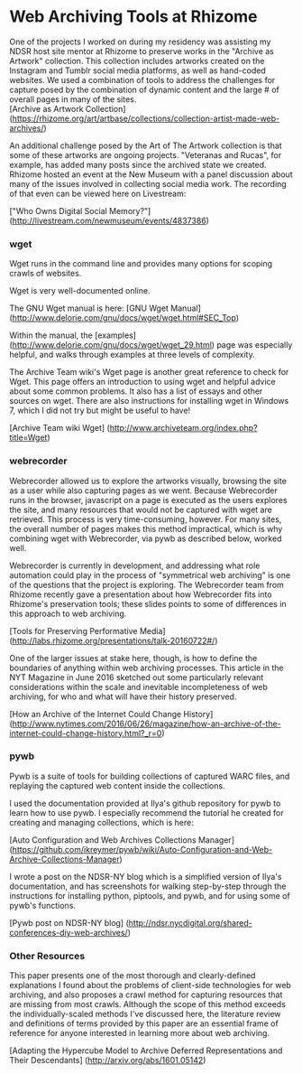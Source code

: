 # Web Archiving Tools at Rhizome

One of the projects I worked on during my residency was assisting my NDSR host site mentor at Rhizome to preserve works in the "Archive as Artwork" collection. This collection includes artworks created on the Instagram and Tumblr social media platforms, as well as hand-coded websites.  We used a combination of tools to address the challenges  for capture posed by the combination of dynamic content and the large # of overall pages in many of the sites.  
[Archive as Artwork Collection]
(https://rhizome.org/art/artbase/collections/collection-artist-made-web-archives/)

An additional challenge posed by the Art of The Artwork collection is that some of these artworks are ongoing projects. "Veteranas and Rucas", for example, has added many posts since the archived state we created.  Rhizome hosted an event at the New Museum with a panel discussion about many of the issues involved in collecting social media work. The recording of that even can be viewed here on Livestream:

["Who Owns Digital Social Memory?"] (http://livestream.com/newmuseum/events/4837386)

### wget
Wget runs in the command line and provides many options for scoping crawls of websites. 

Wget is very well-documented online. 

The GNU Wget manual is here: [GNU Wget Manual] (http://www.delorie.com/gnu/docs/wget/wget.html#SEC_Top)

Within the manual, the [examples] (http://www.delorie.com/gnu/docs/wget/wget_29.html) page was especially helpful, and walks through examples at three levels of complexity. 

The Archive Team wiki's Wget page is another great reference to check for Wget. This page offers an introduction to using wget and helpful advice about some common problems. It also has a list of essays and other sources on wget. There are also instructions for installing wget in Windows 7, which I did not try but might be useful to have! 

[Archive Team wiki Wget] (http://www.archiveteam.org/index.php?title=Wget) 

### webrecorder

Webrecorder allowed us to explore the artworks visually, browsing the site as a user while also capturing pages as we went. Because Webrecorder runs in the browser, javascript on a page is executed as the users explores the site, and many resources that would not be captured with wget are retrieved. This process is very time-consuming, however. For many sites, the overall number of pages makes this method impractical, which is why combining wget with Webrecorder, via pywb as described below, worked well. 

Webrecorder is currently in development, and addressing what role automation could play in the process of "symmetrical web archiving" is one of the questions that the project is exploring. The Webrecorder team from Rhizome recently gave a presentation about how Webrecorder fits into Rhizome's preservation tools; these slides points to some of differences in this approach to web archiving. 

[Tools for Preserving Performative Media] (http://labs.rhizome.org/presentations/talk-20160722#/)  

One of the larger issues at stake here, though, is how to define the boundaries of anything within web archiving processes. This article in the NYT Magazine in June 2016 sketched out some particularly relevant considerations within the scale and inevitable incompleteness of web archiving, for who and what will have their history preserved. 

[How an Archive of the Internet Could Change History] (http://www.nytimes.com/2016/06/26/magazine/how-an-archive-of-the-internet-could-change-history.html?_r=0)

### pywb
Pywb is a suite of tools for building collections of captured WARC files, and replaying the captured web content inside the collections. 

I used the documentation provided at Ilya's github repository for pywb to learn how to use pywb. I especially recommend the tutorial he created for creating and managing collections, which is here: 

[Auto Configuration and Web Archives Collections Manager] (https://github.com/ikreymer/pywb/wiki/Auto-Configuration-and-Web-Archive-Collections-Manager)

I wrote a post on the NDSR-NY blog which is a simplified version of Ilya's documentation, and has screenshots for walking step-by-step through the instructions for installing python, piptools, and pywb, and for using some of pywb's functions. 

[Pywb post on NDSR-NY blog]
(http://ndsr.nycdigital.org/shared-conferences-diy-web-archives/)

### Other Resources

This paper presents one of the most thorough and clearly-defined explanations I found about the problems of client-side technologies for web archiving, and also proposes a crawl method for capturing resources that are missing from most crawls. Although the scope of this method exceeds the individually-scaled methods I've discussed here, the literature review and definitions of terms provided by this paper are an essential frame of reference for anyone interested in learning more about web archiving. 

[Adapting the Hypercube Model to Archive Deferred Representations and Their Descendants] (http://arxiv.org/abs/1601.05142)


